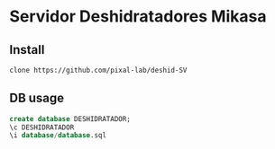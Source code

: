 # Servidor Deshidratadores Mikasa

## Install
```sh
clone https://github.com/pixal-lab/deshid-SV
```

## DB usage

```sql
create database DESHIDRATADOR;
\c DESHIDRATADOR
\i database/database.sql

```
